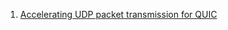  1. [Accelerating UDP packet transmission for QUIC](https://blog.cloudflare.com/accelerating-udp-packet-transmission-for-quic/)
